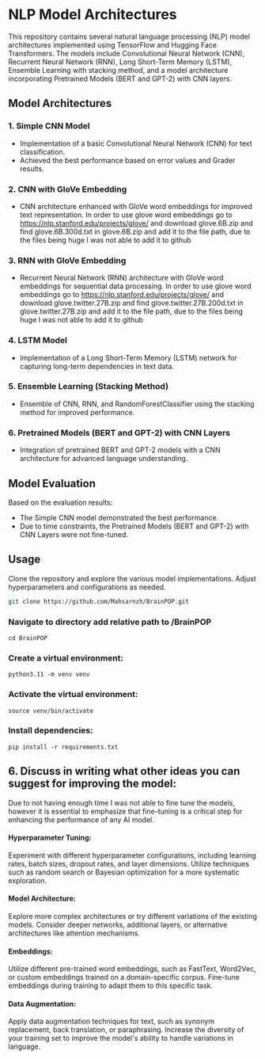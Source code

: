 # NLP Model Architectures

This repository contains several natural language processing (NLP) model architectures implemented using TensorFlow and Hugging Face Transformers. The models include Convolutional Neural Network (CNN), Recurrent Neural Network (RNN), Long Short-Term Memory (LSTM), Ensemble Learning with stacking method, and a model architecture incorporating Pretrained Models (BERT and GPT-2) with CNN layers.

## Model Architectures

### 1. Simple CNN Model
- Implementation of a basic Convolutional Neural Network (CNN) for text classification.
- Achieved the best performance based on error values and Grader results.

### 2. CNN with GloVe Embedding
- CNN architecture enhanced with GloVe word embeddings for improved text representation.
In order to use glove word embeddings go to https://nlp.stanford.edu/projects/glove/ and download glove.6B.zip and find glove.6B.300d.txt in glove.6B.zip and add it to the file path, due to the files being huge I was not able to add it to github

### 3. RNN with GloVe Embedding
- Recurrent Neural Network (RNN) architecture with GloVe word embeddings for sequential data processing.
In order to use glove word embeddings go to https://nlp.stanford.edu/projects/glove/ and download glove.twitter.27B.zip and find glove.twitter.27B.200d.txt in glove.twitter.27B.zip and add it to the file path, due to the files being huge I was not able to add it to github


### 4. LSTM Model
- Implementation of a Long Short-Term Memory (LSTM) network for capturing long-term dependencies in text data.

### 5. Ensemble Learning (Stacking Method)
- Ensemble of CNN, RNN, and RandomForestClassifier using the stacking method for improved performance.

### 6. Pretrained Models (BERT and GPT-2) with CNN Layers
- Integration of pretrained BERT and GPT-2 models with a CNN architecture for advanced language understanding.

## Model Evaluation

Based on the evaluation results:
- The Simple CNN model demonstrated the best performance.
- Due to time constraints, the Pretrained Models (BERT and GPT-2) with CNN Layers were not fine-tuned.

## Usage

Clone the repository and explore the various model implementations. Adjust hyperparameters and configurations as needed.

```bash
git clone https://github.com/Mahsarnzh/BrainPOP.git
```

### Navigate to directory add relative path to /BrainPOP 
```
cd BrainPOP
```

### Create a virtual environment:

  ```
  python3.11 -m venv venv
  ```

### Activate the virtual environment:

  ```
  source venv/bin/activate
  ```

### Install dependencies:
  ```
  pip install -r requirements.txt
  ```

## 6. Discuss in writing what other ideas you can suggest for improving the model:

Due to not having enough time I was not able to fine tune the models, however it is essential to emphasize that fine-tuning is a critical step for enhancing the performance of any AI model.

#### Hyperparameter Tuning:

Experiment with different hyperparameter configurations, including learning rates, batch sizes, dropout rates, and layer dimensions.
Utilize techniques such as random search or Bayesian optimization for a more systematic exploration.

#### Model Architecture:

Explore more complex architectures or try different variations of the existing models.
Consider deeper networks, additional layers, or alternative architectures like attention mechanisms.

#### Embeddings:

Utilize different pre-trained word embeddings, such as FastText, Word2Vec, or custom embeddings trained on a domain-specific corpus.
Fine-tune embeddings during training to adapt them to this specific task.

#### Data Augmentation:

Apply data augmentation techniques for text, such as synonym replacement, back translation, or paraphrasing.
Increase the diversity of your training set to improve the model's ability to handle variations in language.
